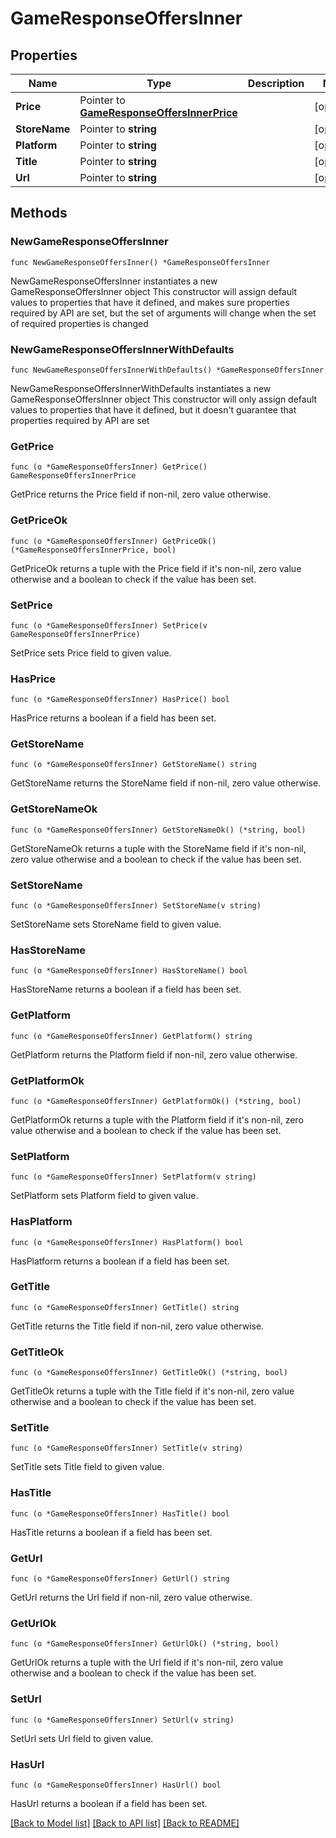 # GameResponseOffersInner

## Properties

Name | Type | Description | Notes
------------ | ------------- | ------------- | -------------
**Price** | Pointer to [**GameResponseOffersInnerPrice**](GameResponseOffersInnerPrice.md) |  | [optional] 
**StoreName** | Pointer to **string** |  | [optional] 
**Platform** | Pointer to **string** |  | [optional] 
**Title** | Pointer to **string** |  | [optional] 
**Url** | Pointer to **string** |  | [optional] 

## Methods

### NewGameResponseOffersInner

`func NewGameResponseOffersInner() *GameResponseOffersInner`

NewGameResponseOffersInner instantiates a new GameResponseOffersInner object
This constructor will assign default values to properties that have it defined,
and makes sure properties required by API are set, but the set of arguments
will change when the set of required properties is changed

### NewGameResponseOffersInnerWithDefaults

`func NewGameResponseOffersInnerWithDefaults() *GameResponseOffersInner`

NewGameResponseOffersInnerWithDefaults instantiates a new GameResponseOffersInner object
This constructor will only assign default values to properties that have it defined,
but it doesn't guarantee that properties required by API are set

### GetPrice

`func (o *GameResponseOffersInner) GetPrice() GameResponseOffersInnerPrice`

GetPrice returns the Price field if non-nil, zero value otherwise.

### GetPriceOk

`func (o *GameResponseOffersInner) GetPriceOk() (*GameResponseOffersInnerPrice, bool)`

GetPriceOk returns a tuple with the Price field if it's non-nil, zero value otherwise
and a boolean to check if the value has been set.

### SetPrice

`func (o *GameResponseOffersInner) SetPrice(v GameResponseOffersInnerPrice)`

SetPrice sets Price field to given value.

### HasPrice

`func (o *GameResponseOffersInner) HasPrice() bool`

HasPrice returns a boolean if a field has been set.

### GetStoreName

`func (o *GameResponseOffersInner) GetStoreName() string`

GetStoreName returns the StoreName field if non-nil, zero value otherwise.

### GetStoreNameOk

`func (o *GameResponseOffersInner) GetStoreNameOk() (*string, bool)`

GetStoreNameOk returns a tuple with the StoreName field if it's non-nil, zero value otherwise
and a boolean to check if the value has been set.

### SetStoreName

`func (o *GameResponseOffersInner) SetStoreName(v string)`

SetStoreName sets StoreName field to given value.

### HasStoreName

`func (o *GameResponseOffersInner) HasStoreName() bool`

HasStoreName returns a boolean if a field has been set.

### GetPlatform

`func (o *GameResponseOffersInner) GetPlatform() string`

GetPlatform returns the Platform field if non-nil, zero value otherwise.

### GetPlatformOk

`func (o *GameResponseOffersInner) GetPlatformOk() (*string, bool)`

GetPlatformOk returns a tuple with the Platform field if it's non-nil, zero value otherwise
and a boolean to check if the value has been set.

### SetPlatform

`func (o *GameResponseOffersInner) SetPlatform(v string)`

SetPlatform sets Platform field to given value.

### HasPlatform

`func (o *GameResponseOffersInner) HasPlatform() bool`

HasPlatform returns a boolean if a field has been set.

### GetTitle

`func (o *GameResponseOffersInner) GetTitle() string`

GetTitle returns the Title field if non-nil, zero value otherwise.

### GetTitleOk

`func (o *GameResponseOffersInner) GetTitleOk() (*string, bool)`

GetTitleOk returns a tuple with the Title field if it's non-nil, zero value otherwise
and a boolean to check if the value has been set.

### SetTitle

`func (o *GameResponseOffersInner) SetTitle(v string)`

SetTitle sets Title field to given value.

### HasTitle

`func (o *GameResponseOffersInner) HasTitle() bool`

HasTitle returns a boolean if a field has been set.

### GetUrl

`func (o *GameResponseOffersInner) GetUrl() string`

GetUrl returns the Url field if non-nil, zero value otherwise.

### GetUrlOk

`func (o *GameResponseOffersInner) GetUrlOk() (*string, bool)`

GetUrlOk returns a tuple with the Url field if it's non-nil, zero value otherwise
and a boolean to check if the value has been set.

### SetUrl

`func (o *GameResponseOffersInner) SetUrl(v string)`

SetUrl sets Url field to given value.

### HasUrl

`func (o *GameResponseOffersInner) HasUrl() bool`

HasUrl returns a boolean if a field has been set.


[[Back to Model list]](../README.md#documentation-for-models) [[Back to API list]](../README.md#documentation-for-api-endpoints) [[Back to README]](../README.md)


